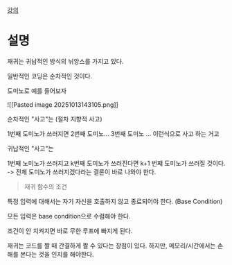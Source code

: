 
[강의](https://www.youtube.com/watch?v=8vDDJm5EewM&list=PLtqbFd2VIQv4O6D6l9HcD732hdrnYb6CY&index=12)

# 설명

재귀는 귀납적인 방식의 뉘앙스를 가지고 있다.

일반적인 코딩은 순차적인 것이다. 

도미노로 예를 들어보자

![[Pasted image 20251013143105.png]]

순차적인 "사고"는 (절차 지향적 사고)

1번째 도미노가 쓰러지면 2번째 도미노... 3번째 도미노 ... 
이런식으로 사고 하는 거고

귀납적인 "사고"는 

1번째 노미노가 쓰러지고 k번째 도미노가 쓰러진다면 k+1 번쨰 도미노가 쓰러질 것이다. -> 전체 도미노가 쓰러지겠다라는 결론이 바로 나와야 한다. 

> 재귀 함수의 조건 

특정 입력에 대해서는 자기 자신을 호출하지 않고 종료되어야 한다. (Base Condition) 

모든 입력은 base condition으로 수렴해야 한다. 

조건이 안 지켜지면 바로 무한 루프에 빠지게 된다. 


재귀는 코드를 짤 때 간결하게 짤 수 있다는 장점이 있다. 하지만, 메모리/시간에서는 손해를 본다는 것을 인지를 해야한다. 
